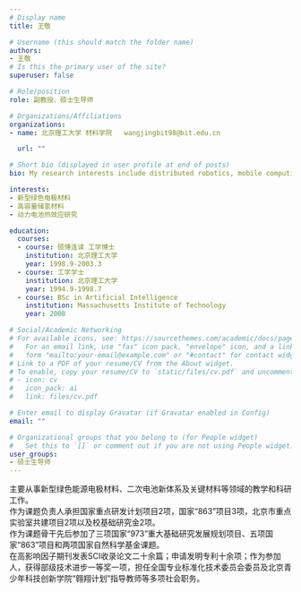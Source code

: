 ```yaml
---
# Display name
title: 王敬

# Username (this should match the folder name)
authors:
- 王敬
# Is this the primary user of the site?
superuser: false

# Role/position
role: 副教授、硕士生导师

# Organizations/Affiliations
organizations:
- name: 北京理工大学 材料学院   wangjingbit98@bit.edu.cn

  url: ""

# Short bio (displayed in user profile at end of posts)
bio: My research interests include distributed robotics, mobile computing and programmable matter.

interests:
- 新型绿色电极材料
- 高容量储氢材料
- 动力电池热效应研究

education:
  courses:
  - course: 硕博连读 工学博士
    institution: 北京理工大学
    year: 1998.9-2003.3
  - course: 工学学士
    institution: 北京理工大学
    year: 1994.9-1998.7
  - course: BSc in Artificial Intelligence
    institution: Massachusetts Institute of Technology
    year: 2008

# Social/Academic Networking
# For available icons, see: https://sourcethemes.com/academic/docs/page-builder/#icons
#   For an email link, use "fas" icon pack, "envelope" icon, and a link in the
#   form "mailto:your-email@example.com" or "#contact" for contact widget.
# Link to a PDF of your resume/CV from the About widget.
# To enable, copy your resume/CV to `static/files/cv.pdf` and uncomment the lines below.
# - icon: cv
#   icon_pack: ai
#   link: files/cv.pdf

# Enter email to display Gravatar (if Gravatar enabled in Config)
email: ""

# Organizational groups that you belong to (for People widget)
#   Set this to `[]` or comment out if you are not using People widget.
user_groups:
- 硕士生导师
---
```


主要从事新型绿色能源电极材料、二次电池新体系及关键材料等领域的教学和科研工作。  
作为课题负责人承担国家重点研发计划项目2项，国家“863”项目3项，北京市重点实验室共建项目2项以及校基础研究金2项。  
作为课题骨干先后参加了三项国家“973”重大基础研究发展规划项目、五项国家“863”项目和两项国家自然科学基金课题。  
在高影响因子期刊发表SCI收录论文二十余篇；申请发明专利十余项；作为参加人，获得部级技术进步一等奖一项，担任全国专业标准化技术委员会委员及北京青少年科技创新学院“翱翔计划”指导教师等多项社会职务。